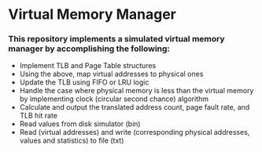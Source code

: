 # Virtual Memory Manager

<h3> This repository implements a simulated virtual memory manager 
    by accomplishing the following:</h3>

- Implement TLB and Page Table structures
- Using the above, map virtual addresses to physical ones
- Update the TLB using FIFO or LRU logic
- Handle the case where physical memory is less than the virtual memory by implementing clock (circular second chance) algorithm
- Calculate and output the translated address count, page fault rate, and TLB hit rate
- Read values from disk simulator (bin)
- Read (virtual addresses) and write (corresponding physical addresses, values and statistics) to file (txt)
